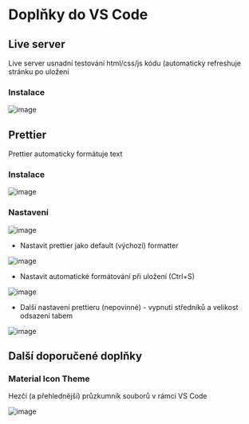 # Doplňky do VS Code

## Live server
Live server usnadní testování html/css/js kódu (automaticky refreshuje stránku po uložení

### Instalace

![image](https://user-images.githubusercontent.com/84028625/224447552-b819947f-ce2b-46ab-ab1f-585c9b1c70b3.png)


## Prettier

Prettier automaticky formátuje text

### Instalace

![image](https://user-images.githubusercontent.com/84028625/224447690-9d62ae84-3b6d-492c-9edf-451523be1e72.png)

### Nastavení 

![image](https://user-images.githubusercontent.com/84028625/224447855-a2124b88-fc8a-43ce-9305-a6b8991b72cc.png)


- Nastavit prettier jako default (výchozí) formatter

![image](https://user-images.githubusercontent.com/84028625/224448579-5104aad5-eb1d-4fdc-880d-0ad4ecbde160.png)


- Nastavit automatické formátování při uložení (Ctrl+S)

![image](https://user-images.githubusercontent.com/84028625/224447919-71592fdf-424a-4ba3-91a5-6b821b9afe0c.png)



- Další nastavení prettieru (nepovinné) - vypnutí středníků a velikost odsazení tabem

![image](https://user-images.githubusercontent.com/84028625/224448081-1c546d3f-4bef-4d7a-9315-9a95d821f598.png)



## Další doporučené doplňky

### Material Icon Theme

Hezčí (a přehlednější) průzkumník souborů v rámci VS Code

![image](https://user-images.githubusercontent.com/84028625/224448715-5b579da3-1603-43c2-843d-63d7eb41cc30.png)



